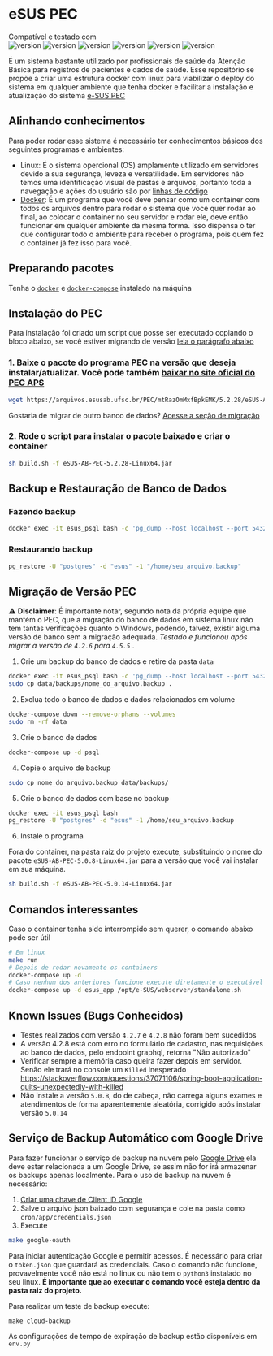 # eSUS PEC

Compatível e testado com  
![version](https://img.shields.io/badge/version-5.2.28-cyan) ![version](https://img.shields.io/badge/version-5.0.12-blue) ![version](https://img.shields.io/badge/version-5.0.8-blue) ![version](https://img.shields.io/badge/version-4.5.5-blue) ![version](https://img.shields.io/badge/version-4.2.6-blue) ![version](https://img.shields.io/badge/version-5.0.14-blue)

É um sistema bastante utilizado por profissionais de saúde da Atenção Básica para registros de pacientes e dados de saúde. Esse repositório se propõe a criar uma estrutura docker com linux para viabilizar o deploy do sistema em qualquer ambiente que tenha docker e facilitar a instalação e atualização do sistema [e-SUS PEC](https://sisaps.saude.gov.br/esus/)

## Alinhando conhecimentos

Para poder rodar esse sistema é necessário ter conhecimentos básicos dos seguintes programas e ambientes:
- Linux: É o sistema opercional (OS) amplamente utilizado em servidores devido a sua segurança, leveza e versatilidade. Em servidores não temos uma identificação visual de pastas e arquivos, portanto toda a navegação e ações do usuário são por [linhas de código](https://diolinux.com.br/sistemas-operacionais/principais-comandos-do-linux-saiba-o.html)
- [Docker](https://www.youtube.com/watch?v=ntbpIfS44Gw): É um programa que você deve pensar como um container com todos os arquivos dentro para rodar o sistema que você quer rodar ao final, ao colocar o container no seu servidor e rodar ele, deve então funcionar em qualquer ambiente da mesma forma. Isso dispensa o ter que configurar todo o ambiente para receber o programa, pois quem fez o container já fez isso para você.

## Preparando pacotes

Tenha o [`docker`](https://docs.docker.com/engine/install/) e [`docker-compose`](https://docs.docker.com/compose/install/) instalado na máquina

## Instalação do PEC

Para instalação foi criado um script que posse ser executado copiando o bloco abaixo, se você estiver migrando de versão [leia o parágrafo abaixo](#migrando-versao)

### 1. Baixe o pacote do programa PEC na versão que deseja instalar/atualizar. Você pode também [baixar no site oficial do PEC APS](https://sisaps.saude.gov.br/esus)

```sh
wget https://arquivos.esusab.ufsc.br/PEC/mtRazOmMxfBpkEMK/5.2.28/eSUS-AB-PEC-5.2.28-Linux64.jar
```

Gostaria de migrar de outro banco de dados? [Acesse a seção de migração](#migrando-versao) 

### 2. Rode o script para instalar o pacote baixado e criar o container

```sh
sh build.sh -f eSUS-AB-PEC-5.2.28-Linux64.jar
```

## Backup e Restauração de Banco de Dados

### Fazendo backup

```bash
docker exec -it esus_psql bash -c 'pg_dump --host localhost --port 5432 -U "postgres" --format custom --blobs --encoding UTF8 --no-privileges --no-tablespaces --no-unlogged-table-data --file "/home/$(date +"%Y_%m_%d__%H_%M_%S").backup" "esus"'
```

### Restaurando backup

```bash
pg_restore -U "postgres" -d "esus" -1 "/home/seu_arquivo.backup"
```

## Migração de Versão PEC <a id='migrando-versao'></a>


⚠️ **Disclaimer**: É importante notar, segundo nota da própria equipe que mantém o PEC, que a migração do banco de dados em sistema linux não tem tantas verificações quanto o Windows, podendo, talvez, existir alguma versão de banco sem a migração adequada. *Testado e funcionou após migrar a versão de `4.2.6` para `4.5.5`* .

1. Crie um backup do banco de dados e retire da pasta `data`

```sh
docker exec -it esus_psql bash -c 'pg_dump --host localhost --port 5432 -U "postgres" --format custom --blobs --encoding UTF8 --no-privileges --no-tablespaces --no-unlogged-table-data --file "/home/$(date +"%Y_%m_%d__%H_%M_%S").backup" "esus"'
sudo cp data/backups/nome_do_arquivo.backup .
```

2. Exclua todo o banco de dados e dados relacionados em volume

```sh
docker-compose down --remove-orphans --volumes
sudo rm -rf data
```

3. Crie o banco de dados

```sh
docker-compose up -d psql
```

4. Copie o arquivo de backup

```sh
sudo cp nome_do_arquivo.backup data/backups/
```

5. Crie o banco de dados com base no backup

```sh
docker exec -it esus_psql bash
pg_restore -U "postgres" -d "esus" -1 /home/seu_arquivo.backup
```

6. Instale o programa

Fora do container, na pasta raiz do projeto execute, substituindo o nome do pacote `eSUS-AB-PEC-5.0.8-Linux64.jar` para a versão que você vai instalar em sua máquina.

```sh
sh build.sh -f eSUS-AB-PEC-5.0.14-Linux64.jar
```

## Comandos interessantes

Caso o container tenha sido interrompido sem querer, o comando abaixo pode ser útil

```sh
# Em linux
make run
# Depois de rodar novamente os containers
docker-compose up -d
# Caso nenhum dos anteriores funcione execute diretamente o executável do sistema pec
docker-compose up -d esus_app /opt/e-SUS/webserver/standalone.sh
```

## Known Issues (Bugs Conhecidos)

- Testes realizados com versão `4.2.7` e `4.2.8` não foram bem sucedidos
- A versão 4.2.8 está com erro no formulário de cadastro, nas requisições ao banco de dados, pelo endpoint graphql, retorna "Não autorizado"
- Verificar sempre a memória caso queira fazer depois em servidor. Senão ele trará no console um `Killed` inesperado https://stackoverflow.com/questions/37071106/spring-boot-application-quits-unexpectedly-with-killed
- Não instale a versão `5.0.8`, do de cabeça, não carrega alguns exames e atendimentos de forma aparentemente aleatória, corrigido após instalar versão `5.0.14`

## Serviço de Backup Automático com Google Drive

Para fazer funcionar o serviço de backup na nuvem pelo [Google Drive](https://developers.google.com/drive/api/v3/reference) ela deve estar relacionada a um Google Drive, se assim não for irá armazenar os backups apenas localmente. Para o uso de backup na nuvem é necessário:

1. [Criar uma chave de Client ID Google](https://developers.google.com/drive/api/quickstart/python)
2. Salve o arquivo json baixado com segurança e cole na pasta como `cron/app/credentials.json`
3. Execute 
```sh
make google-oauth
```
Para iniciar autenticação Google e permitir acessos. É necessário para criar o `token.json` que guardará as credenciais. Caso o comando não funcione, provavelmente você não está no linux ou não tem o `python3` instalado no seu linux. **É importante que ao executar o comando você esteja dentro da pasta raiz do projeto.**

Para realizar um teste de backup execute:
```
make cloud-backup
```

As configurações de tempo de expiração de backup estão disponíveis em `env.py`